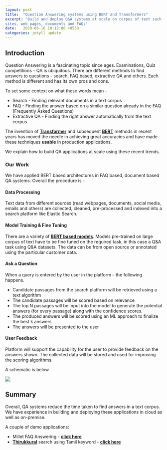 ```yaml
---
layout: post
title:  "Question Answering systems using BERT and Transformers"
excerpt: "Build and deploy Q&A systems at scale on corpus of text such as web
sites, web pages, documents and FAQs"
date:   2020-06-16 10:12:00 +0530
categories: jekyll update
---
```

## Introduction
Question Answering is a fascinating topic since ages. Examinations, 
Quiz competitions - QA is ubiquitous. There are different methods to find answers to questions - search,
FAQ based, extractive QA and others. Each method is different and has its own pros and cons. 

To set some context on what these words mean - 
* Search - Finding relevant documents in a text corpus
* FAQ - Finding the answer based on a similar question already in the FAQ (Frequently Asked Questions)
* Extractive QA - Finding the right answer automatically from the text corpus


The invention of [**Transformer**](http://jalammar.github.io/illustrated-transformer/) 
and subsequent [**BERT**](https://ai.googleblog.com/2018/11/open-sourcing-bert-state-of-art-pre.html) methods in recent years has moved the needle in achieving 
great accuracies and have made these techniques **usable** in production applications.

We explain how to build QA applications at scale using these recent trends.

### Our Work

We have applied BERT based architectures in FAQ based, document based QA systems. Overall the procedure is - 

#### Data Processing
Text data from different sources (read webpages, documents, social media, emails and others) 
are collected, cleaned, pre-processed and indexed into a search platform like Elastic Search.

#### Model Training & Fine Tuning
There are a variety of [**BERT based models**](https://huggingface.co/transformers/summary.html). 
Models pre-trained on large corpus of text have to be fine tuned on the required task, in this case a Q&A task using Q&A datasets. 
The data can be from open source or annotated using the particular customer data.

#### Ask a Question
When a query is entered by the user in the platform – the following happens.
* Candidate passages from the search platform will be retrieved using a text algorithm
* The candidate passages will be scored based on relevance
* The top N passages will be input into the model to generate the potential answers (for every passage) along with the confidence scores.
* The produced answers will be scored using an ML approach to finalize the best k answers
* The answers will be presented to the user

#### User Feedback
Platform will support the capability for the user to provide feedback on the answers shown. 
The collected data will be stored and used for improving the scoring algorithms.

A schematic is below

<div class="imgcap">
<img src="/assets/bertqa.jpg">
</div>

## Summary
Overall, QA systems reduce the time taken to find answers in a text corpus. We have experience in building
and deploying these applications in cloud as well as on-premise. 

A couple of demo applications:

* Millet FAQ Answering - [**click here**](http://millet-qa.herokuapp.com)
* [**Thirukkural**](https://en.wikipedia.org/wiki/Tirukkuṛaḷ) search using Tamil keyword - [**click here**](http://kural-search.herokuapp.com)

[jekyll-docs]: https://jekyllrb.com/docs/home
[jekyll-gh]:   https://github.com/jekyll/jekyll
[jekyll-talk]: https://talk.jekyllrb.com/

